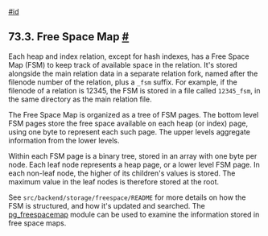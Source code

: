 [#id](#STORAGE-FSM)

## 73.3. Free Space Map [#](#STORAGE-FSM)



Each heap and index relation, except for hash indexes, has a Free Space Map (FSM) to keep track of available space in the relation. It's stored alongside the main relation data in a separate relation fork, named after the filenode number of the relation, plus a `_fsm` suffix. For example, if the filenode of a relation is 12345, the FSM is stored in a file called `12345_fsm`, in the same directory as the main relation file.

The Free Space Map is organized as a tree of FSM pages. The bottom level FSM pages store the free space available on each heap (or index) page, using one byte to represent each such page. The upper levels aggregate information from the lower levels.

Within each FSM page is a binary tree, stored in an array with one byte per node. Each leaf node represents a heap page, or a lower level FSM page. In each non-leaf node, the higher of its children's values is stored. The maximum value in the leaf nodes is therefore stored at the root.

See `src/backend/storage/freespace/README` for more details on how the FSM is structured, and how it's updated and searched. The [pg\_freespacemap](pgfreespacemap) module can be used to examine the information stored in free space maps.